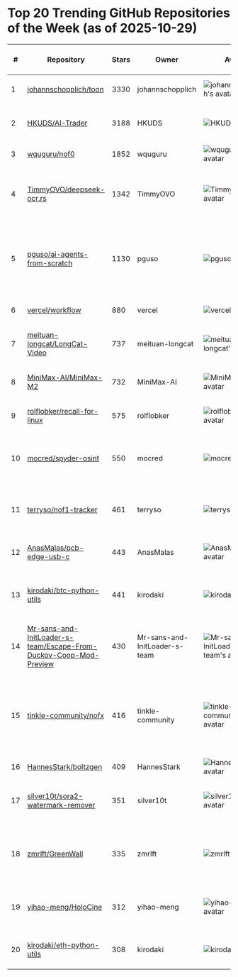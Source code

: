 # Top 20 Trending GitHub Repositories of the Week (as of 2025-10-29)

| # | Repository | Stars | Owner | Avatar | Description | Topics | URL | Created At | Updated At | Pushed At | Git URL | SSH URL | Clone URL | SVN URL | Homepage | Size | Language | Forks Count | Open Issues Count | Default Branch | License |
|---|------------|-------|-------|--------|-------------|--------|-----|------------|------------|-----------|---------|---------|-----------|---------|----------|------|----------|--------------|-------------------|----------------|---------|
| 1 | [johannschopplich/toon](https://github.com/johannschopplich/toon) | 3330 | johannschopplich | ![johannschopplich's avatar](https://avatars.githubusercontent.com/u/27850750?v=4) | 🎒 Token-Oriented Object Notation – JSON for LLMs at half the token cost | No topics | [https://github.com/johannschopplich/toon](https://github.com/johannschopplich/toon) | 2025-10-22T18:17:32Z | 2025-10-29T08:27:35Z | 2025-10-29T07:53:29Z | git://github.com/johannschopplich/toon.git | git@github.com:johannschopplich/toon.git | https://github.com/johannschopplich/toon.git | https://github.com/johannschopplich/toon | No homepage | 656 | TypeScript | 67 | 3 | main | MIT License |
| 2 | [HKUDS/AI-Trader](https://github.com/HKUDS/AI-Trader) | 3188 | HKUDS | ![HKUDS's avatar](https://avatars.githubusercontent.com/u/118165258?v=4) | "AI-Trader: Can AI Beat the Market?" Live Trading: https://hkuds.github.io/AI-Trader/ | No topics | [https://github.com/HKUDS/AI-Trader](https://github.com/HKUDS/AI-Trader) | 2025-10-23T12:45:00Z | 2025-10-29T08:29:40Z | 2025-10-29T04:46:22Z | git://github.com/HKUDS/AI-Trader.git | git@github.com:HKUDS/AI-Trader.git | https://github.com/HKUDS/AI-Trader.git | https://github.com/HKUDS/AI-Trader | No homepage | 5193 | Python | 519 | 21 | main | No license |
| 3 | [wquguru/nof0](https://github.com/wquguru/nof0) | 1852 | wquguru | ![wquguru's avatar](https://avatars.githubusercontent.com/u/209866177?v=4) | nof1.ai完整复刻版（持续开发） | No topics | [https://github.com/wquguru/nof0](https://github.com/wquguru/nof0) | 2025-10-22T16:30:45Z | 2025-10-29T08:29:45Z | 2025-10-28T13:01:35Z | git://github.com/wquguru/nof0.git | git@github.com:wquguru/nof0.git | https://github.com/wquguru/nof0.git | https://github.com/wquguru/nof0 | https://nof0.wqu.guru | 5581 | TypeScript | 279 | 8 | main | No license |
| 4 | [TimmyOVO/deepseek-ocr.rs](https://github.com/TimmyOVO/deepseek-ocr.rs) | 1342 | TimmyOVO | ![TimmyOVO's avatar](https://avatars.githubusercontent.com/u/47740511?v=4) | Rust implementation of DeepSeek-OCR with OpenAI-compatible server & CLI No Python environment needed - just download and run. | candle, ocr, ocr-recognition, openai, rust | [https://github.com/TimmyOVO/deepseek-ocr.rs](https://github.com/TimmyOVO/deepseek-ocr.rs) | 2025-10-25T13:42:10Z | 2025-10-29T08:27:54Z | 2025-10-28T12:33:51Z | git://github.com/TimmyOVO/deepseek-ocr.rs.git | git@github.com:TimmyOVO/deepseek-ocr.rs.git | https://github.com/TimmyOVO/deepseek-ocr.rs.git | https://github.com/TimmyOVO/deepseek-ocr.rs | No homepage | 940 | Rust | 97 | 14 | master | Apache License 2.0 |
| 5 | [pguso/ai-agents-from-scratch](https://github.com/pguso/ai-agents-from-scratch) | 1130 | pguso | ![pguso's avatar](https://avatars.githubusercontent.com/u/4007140?v=4) | Demystify AI agents by building them yourself. Local LLMs, no black boxes, real understanding of function calling, memory, and ReAct patterns. | ai-agents, educational, function-calling, llm, llm-agent, node-llama-cpp, react-agent, tutorial | [https://github.com/pguso/ai-agents-from-scratch](https://github.com/pguso/ai-agents-from-scratch) | 2025-10-23T19:39:04Z | 2025-10-29T08:17:12Z | 2025-10-28T11:25:24Z | git://github.com/pguso/ai-agents-from-scratch.git | git@github.com:pguso/ai-agents-from-scratch.git | https://github.com/pguso/ai-agents-from-scratch.git | https://github.com/pguso/ai-agents-from-scratch | No homepage | 159 | JavaScript | 122 | 11 | main | MIT License |
| 6 | [vercel/workflow](https://github.com/vercel/workflow) | 880 | vercel | ![vercel's avatar](https://avatars.githubusercontent.com/u/14985020?v=4) | Workflow DevKit: Build durable, resilient, and observable workflows | No topics | [https://github.com/vercel/workflow](https://github.com/vercel/workflow) | 2025-10-23T09:07:31Z | 2025-10-29T07:54:06Z | 2025-10-29T07:17:05Z | git://github.com/vercel/workflow.git | git@github.com:vercel/workflow.git | https://github.com/vercel/workflow.git | https://github.com/vercel/workflow | https://useworkflow.dev | 4178 | TypeScript | 52 | 37 | main | MIT License |
| 7 | [meituan-longcat/LongCat-Video](https://github.com/meituan-longcat/LongCat-Video) | 737 | meituan-longcat | ![meituan-longcat's avatar](https://avatars.githubusercontent.com/u/229435942?v=4) | No description | No topics | [https://github.com/meituan-longcat/LongCat-Video](https://github.com/meituan-longcat/LongCat-Video) | 2025-10-25T06:49:49Z | 2025-10-29T08:20:56Z | 2025-10-29T03:22:38Z | git://github.com/meituan-longcat/LongCat-Video.git | git@github.com:meituan-longcat/LongCat-Video.git | https://github.com/meituan-longcat/LongCat-Video.git | https://github.com/meituan-longcat/LongCat-Video | No homepage | 1300747 | Python | 44 | 13 | main | MIT License |
| 8 | [MiniMax-AI/MiniMax-M2](https://github.com/MiniMax-AI/MiniMax-M2) | 732 | MiniMax-AI | ![MiniMax-AI's avatar](https://avatars.githubusercontent.com/u/194880281?v=4) | MiniMax-M2, a Mini model built for Max coding & agentic workflows. | large-language-models, llm | [https://github.com/MiniMax-AI/MiniMax-M2](https://github.com/MiniMax-AI/MiniMax-M2) | 2025-10-25T21:28:29Z | 2025-10-29T08:27:29Z | 2025-10-29T02:55:42Z | git://github.com/MiniMax-AI/MiniMax-M2.git | git@github.com:MiniMax-AI/MiniMax-M2.git | https://github.com/MiniMax-AI/MiniMax-M2.git | https://github.com/MiniMax-AI/MiniMax-M2 | https://www.minimax.io/ | 1172 | No language specified | 43 | 11 | main | MIT License |
| 9 | [rolflobker/recall-for-linux](https://github.com/rolflobker/recall-for-linux) | 575 | rolflobker | ![rolflobker's avatar](https://avatars.githubusercontent.com/u/904530?v=4) | Bring Microsoft Recall to Linux! | No topics | [https://github.com/rolflobker/recall-for-linux](https://github.com/rolflobker/recall-for-linux) | 2025-10-26T12:49:48Z | 2025-10-29T08:25:52Z | 2025-10-28T20:04:10Z | git://github.com/rolflobker/recall-for-linux.git | git@github.com:rolflobker/recall-for-linux.git | https://github.com/rolflobker/recall-for-linux.git | https://github.com/rolflobker/recall-for-linux | No homepage | 38 | Shell | 12 | 39 | main | Other |
| 10 | [mocred/spyder-osint](https://github.com/mocred/spyder-osint) | 550 | mocred | ![mocred's avatar](https://avatars.githubusercontent.com/u/55202423?v=4) | An universal OSINT tool. | osint, osint-python, osint-resources, osint-tool, osint-tools, spyder-osint | [https://github.com/mocred/spyder-osint](https://github.com/mocred/spyder-osint) | 2025-10-23T18:09:11Z | 2025-10-28T15:43:59Z | 2025-10-24T13:27:42Z | git://github.com/mocred/spyder-osint.git | git@github.com:mocred/spyder-osint.git | https://github.com/mocred/spyder-osint.git | https://github.com/mocred/spyder-osint | No homepage | 98 | Python | 255 | 0 | main | GNU General Public License v3.0 |
| 11 | [terryso/nof1-tracker](https://github.com/terryso/nof1-tracker) | 461 | terryso | ![terryso's avatar](https://avatars.githubusercontent.com/u/106784?v=4) | A command-line tool for tracking nof1.ai AI Agent trading signals and automatically executing Binance futures trades | nof1 | [https://github.com/terryso/nof1-tracker](https://github.com/terryso/nof1-tracker) | 2025-10-24T10:05:19Z | 2025-10-29T08:28:32Z | 2025-10-28T09:59:20Z | git://github.com/terryso/nof1-tracker.git | git@github.com:terryso/nof1-tracker.git | https://github.com/terryso/nof1-tracker.git | https://github.com/terryso/nof1-tracker | https://nof1-tracker-dashboard.onrender.com/ | 682 | TypeScript | 142 | 24 | master | MIT License |
| 12 | [AnasMalas/pcb-edge-usb-c](https://github.com/AnasMalas/pcb-edge-usb-c) | 443 | AnasMalas | ![AnasMalas's avatar](https://avatars.githubusercontent.com/u/94518900?v=4) | Use your PCB itself as a USB C connector! Including 10,14, and 24 Pin versions | No topics | [https://github.com/AnasMalas/pcb-edge-usb-c](https://github.com/AnasMalas/pcb-edge-usb-c) | 2025-10-25T07:48:57Z | 2025-10-29T08:15:07Z | 2025-10-29T02:52:19Z | git://github.com/AnasMalas/pcb-edge-usb-c.git | git@github.com:AnasMalas/pcb-edge-usb-c.git | https://github.com/AnasMalas/pcb-edge-usb-c.git | https://github.com/AnasMalas/pcb-edge-usb-c | No homepage | 80960 | No language specified | 18 | 0 | main | Creative Commons Zero v1.0 Universal |
| 13 | [kirodaki/btc-python-utils](https://github.com/kirodaki/btc-python-utils) | 441 | kirodaki | ![kirodaki's avatar](https://avatars.githubusercontent.com/u/108832567?v=4) | Bitcoin utilities and protocol library for interacting with the network | bitcoin, bitcoin-utils, crypto, cryptocurrency, learning | [https://github.com/kirodaki/btc-python-utils](https://github.com/kirodaki/btc-python-utils) | 2025-10-26T17:40:39Z | 2025-10-28T13:30:18Z | 2025-10-27T15:30:38Z | git://github.com/kirodaki/btc-python-utils.git | git@github.com:kirodaki/btc-python-utils.git | https://github.com/kirodaki/btc-python-utils.git | https://github.com/kirodaki/btc-python-utils | No homepage | 72 | Python | 201 | 0 | main | MIT License |
| 14 | [Mr-sans-and-InitLoader-s-team/Escape-From-Duckov-Coop-Mod-Preview](https://github.com/Mr-sans-and-InitLoader-s-team/Escape-From-Duckov-Coop-Mod-Preview) | 430 | Mr-sans-and-InitLoader-s-team | ![Mr-sans-and-InitLoader-s-team's avatar](https://avatars.githubusercontent.com/u/240609560?v=4) | No description | No topics | [https://github.com/Mr-sans-and-InitLoader-s-team/Escape-From-Duckov-Coop-Mod-Preview](https://github.com/Mr-sans-and-InitLoader-s-team/Escape-From-Duckov-Coop-Mod-Preview) | 2025-10-28T01:40:36Z | 2025-10-29T08:29:34Z | 2025-10-28T04:30:32Z | git://github.com/Mr-sans-and-InitLoader-s-team/Escape-From-Duckov-Coop-Mod-Preview.git | git@github.com:Mr-sans-and-InitLoader-s-team/Escape-From-Duckov-Coop-Mod-Preview.git | https://github.com/Mr-sans-and-InitLoader-s-team/Escape-From-Duckov-Coop-Mod-Preview.git | https://github.com/Mr-sans-and-InitLoader-s-team/Escape-From-Duckov-Coop-Mod-Preview | No homepage | 179 | C# | 46 | 9 | master | GNU Affero General Public License v3.0 |
| 15 | [tinkle-community/nofx](https://github.com/tinkle-community/nofx) | 416 | tinkle-community | ![tinkle-community's avatar](https://avatars.githubusercontent.com/u/240652709?v=4) | AI-powered Binance futures trading bot with DeepSeek/Qwen, featuring multi-AI competition, Sharpe ratio self-evolution, and real-time dashboard | ai-trading, cryptocurrency, deepseek, futures-trading, hyperliquid, llm, llm-trading, nof1ai, qwen, trading-bot | [https://github.com/tinkle-community/nofx](https://github.com/tinkle-community/nofx) | 2025-10-28T07:17:53Z | 2025-10-29T08:23:18Z | 2025-10-29T06:34:04Z | git://github.com/tinkle-community/nofx.git | git@github.com:tinkle-community/nofx.git | https://github.com/tinkle-community/nofx.git | https://github.com/tinkle-community/nofx | https://nof1.ai/ | 35748 | Go | 118 | 6 | main | No license |
| 16 | [HannesStark/boltzgen](https://github.com/HannesStark/boltzgen) | 409 | HannesStark | ![HannesStark's avatar](https://avatars.githubusercontent.com/u/32128654?v=4) | No description | No topics | [https://github.com/HannesStark/boltzgen](https://github.com/HannesStark/boltzgen) | 2025-10-26T20:21:55Z | 2025-10-29T08:18:23Z | 2025-10-29T01:43:43Z | git://github.com/HannesStark/boltzgen.git | git@github.com:HannesStark/boltzgen.git | https://github.com/HannesStark/boltzgen.git | https://github.com/HannesStark/boltzgen | No homepage | 10890 | Jupyter Notebook | 47 | 11 | main | MIT License |
| 17 | [silver10t/sora2-watermark-remover](https://github.com/silver10t/sora2-watermark-remover) | 351 | silver10t | ![silver10t's avatar](https://avatars.githubusercontent.com/u/57551181?v=4) | Sora 2 generated videos gentle watermark remover | ai, sora-ai, sora2, sora2-watermark-remover | [https://github.com/silver10t/sora2-watermark-remover](https://github.com/silver10t/sora2-watermark-remover) | 2025-10-27T16:41:59Z | 2025-10-28T20:05:48Z | 2025-10-27T16:48:33Z | git://github.com/silver10t/sora2-watermark-remover.git | git@github.com:silver10t/sora2-watermark-remover.git | https://github.com/silver10t/sora2-watermark-remover.git | https://github.com/silver10t/sora2-watermark-remover | No homepage | 74 | Python | 115 | 1 | main | GNU General Public License v3.0 |
| 18 | [zmrlft/GreenWall](https://github.com/zmrlft/GreenWall) | 335 | zmrlft | ![zmrlft's avatar](https://avatars.githubusercontent.com/u/102027539?v=4) | 在你的GitHub贡献历史上画画！customizing the GitHub contribution graph, allowing you to draw various patterns on it. | No topics | [https://github.com/zmrlft/GreenWall](https://github.com/zmrlft/GreenWall) | 2025-10-22T03:04:27Z | 2025-10-29T08:16:29Z | 2025-10-28T02:01:44Z | git://github.com/zmrlft/GreenWall.git | git@github.com:zmrlft/GreenWall.git | https://github.com/zmrlft/GreenWall.git | https://github.com/zmrlft/GreenWall | No homepage | 2035 | TypeScript | 29 | 14 | main | MIT License |
| 19 | [yihao-meng/HoloCine](https://github.com/yihao-meng/HoloCine) | 312 | yihao-meng | ![yihao-meng's avatar](https://avatars.githubusercontent.com/u/74102179?v=4) | Official Implementations for Paper - HoloCine: Holistic Generation of Cinematic Multi-Shot Long Video Narratives | No topics | [https://github.com/yihao-meng/HoloCine](https://github.com/yihao-meng/HoloCine) | 2025-10-22T11:49:32Z | 2025-10-29T07:18:15Z | 2025-10-29T07:18:11Z | git://github.com/yihao-meng/HoloCine.git | git@github.com:yihao-meng/HoloCine.git | https://github.com/yihao-meng/HoloCine.git | https://github.com/yihao-meng/HoloCine | No homepage | 27675 | Python | 28 | 12 | main | Other |
| 20 | [kirodaki/eth-python-utils](https://github.com/kirodaki/eth-python-utils) | 308 | kirodaki | ![kirodaki's avatar](https://avatars.githubusercontent.com/u/108832567?v=4) | Ethereum utilities and protocol library for interacting with the network | cryptocurrency, eth-utils, ethereum, utility-library | [https://github.com/kirodaki/eth-python-utils](https://github.com/kirodaki/eth-python-utils) | 2025-10-27T14:51:26Z | 2025-10-29T08:29:47Z | 2025-10-27T15:36:13Z | git://github.com/kirodaki/eth-python-utils.git | git@github.com:kirodaki/eth-python-utils.git | https://github.com/kirodaki/eth-python-utils.git | https://github.com/kirodaki/eth-python-utils | No homepage | 70 | Python | 179 | 0 | main | MIT License |